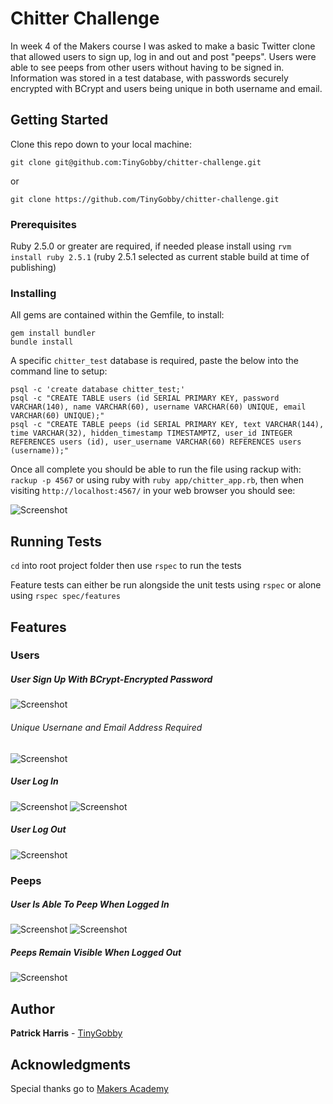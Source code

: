 # Chitter Challenge

In week 4 of the Makers course I was asked to make a basic Twitter clone that allowed users to sign up, log in and out and post "peeps". Users were able to see peeps from other users without having to be signed in. Information was stored in a test database, with passwords securely encrypted with BCrypt and users being unique in both username and email.

## Getting Started

Clone this repo down to your local machine: 
```
git clone git@github.com:TinyGobby/chitter-challenge.git
```
or 
```
git clone https://github.com/TinyGobby/chitter-challenge.git
```

### Prerequisites

Ruby 2.5.0 or greater are required, if needed please install using `rvm install ruby 2.5.1` (ruby 2.5.1 selected as current stable build at time of publishing)


### Installing

All gems are contained within the Gemfile, to install:
```
gem install bundler
bundle install
```

A specific `chitter_test` database is required, paste the below into the command line to setup:

```
psql -c 'create database chitter_test;' 
psql -c "CREATE TABLE users (id SERIAL PRIMARY KEY, password VARCHAR(140), name VARCHAR(60), username VARCHAR(60) UNIQUE, email VARCHAR(60) UNIQUE);"
psql -c "CREATE TABLE peeps (id SERIAL PRIMARY KEY, text VARCHAR(144), time VARCHAR(32), hidden_timestamp TIMESTAMPTZ, user_id INTEGER REFERENCES users (id), user_username VARCHAR(60) REFERENCES users (username));"
```

Once all complete you should be able to run the file using rackup with: `rackup -p 4567` or using ruby with `ruby app/chitter_app.rb`, then when visiting `http://localhost:4567/` in your web browser you should see:

![Screenshot](https://www.dropbox.com/s/ghcoctvng3uv9d6/empty_chitter.png?dl=0)

## Running Tests

`cd` into root project folder then use `rspec` to run the tests

Feature tests can either be run alongside the unit tests using `rspec` or alone using `rspec spec/features`

## Features

### Users
##### User Sign Up With BCrypt-Encrypted Password
![Screenshot](https://www.dropbox.com/s/b3zi7izl7v61w3p/sign_up.png?dl=0)
###### Unique Usernane and Email Address Required
![Screenshot](https://www.dropbox.com/s/e56kdl3hmzrtvfl/incorrect_username_or_email.png?dl=0)
##### User Log In
![Screenshot](https://www.dropbox.com/s/v1fke9pn9qxotss/log_in.png?dl=0)
![Screenshot](https://www.dropbox.com/s/1xs84ykw9gwkr9m/logged_in_no_peeps.png?dl=0)
##### User Log Out
![Screenshot](https://www.dropbox.com/s/tuuir28484f5s74/log_out.png?dl=0)

### Peeps
##### User Is Able To Peep When Logged In
![Screenshot](https://www.dropbox.com/s/0m7vxrhpe3l8d5u/peeping.png?dl=0)
![Screenshot](https://www.dropbox.com/s/2044m83bg162vtt/logged_in_with_peeps.png?dl=0)
##### Peeps Remain Visible When Logged Out
![Screenshot](https://www.dropbox.com/s/lvp0oh2lz9in6cj/peeps_not_logged_in.png?dl=0)

## Author

**Patrick Harris** - [TinyGobby](https://github.com/TinyGobby)

## Acknowledgments

Special thanks go to [Makers Academy](http://makers.tech)
